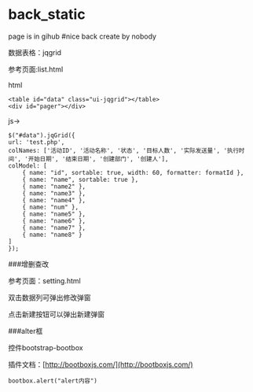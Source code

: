 # back_static
page is in gihub
#nice back create by nobody

数据表格：jqgrid

参考页面:list.html

html

    <table id="data" class="ui-jqgrid"></table>
    <div id="pager"></div>

js->

    $("#data").jqGrid({
    url: 'test.php',
    colNames: ['活动ID', '活动名称', '状态', '目标人数', '实际发送量', '执行时间', '开始日期', '结束日期', '创建部门', '创建人'],
    colModel: [
        { name: "id", sortable: true, width: 60, formatter: formatId },
        { name: "name", sortable: true },
        { name: "name2" },
        { name: "name3" },
        { name: "name4" },
        { name: "num" },
        { name: "name5" },
        { name: "name6" },
        { name: "name7" },
        { name: "name8" }
    ]
    });

###增删查改

参考页面：setting.html

双击数据列可弹出修改弹窗

点击新建按钮可以弹出新建弹窗

###alter框

控件bootstrap-bootbox

插件文档：[http://bootboxjs.com/](http://bootboxjs.com/)

    bootbox.alert("alert内容")
